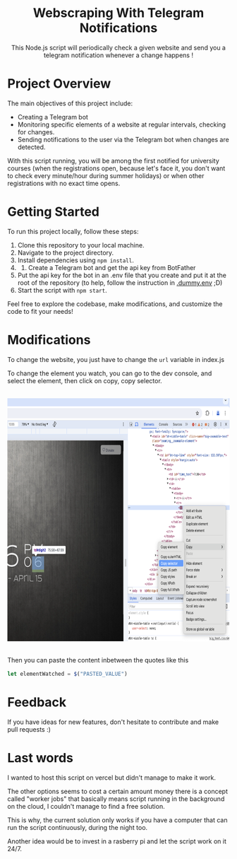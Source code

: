 <div align="center">
  
# Webscraping With Telegram Notifications

This Node.js script will periodically check a given website and send you a telegram notification whenever a change happens !

</div>


# Project Overview

The main objectives of this project include:
- Creating a Telegram bot
- Monitoring specific elements of a website at regular intervals, checking for changes.
- Sending notifications to the user via the Telegram bot when changes are detected.

With this script running, you will be among the first notified for university courses (when the registrations open, because let's face it, you don't want to check every minute/hour during summer holidays) or when other registrations with no exact time opens.

# Getting Started

To run this project locally, follow these steps:

1. Clone this repository to your local machine.
2. Navigate to the project directory.
3. Install dependencies using `npm install`.
4. 1. Create a Telegram bot and get the api key from BotFather 
5. Put the api key for the bot in an .env file that you create and put it at the root of the repository (to help, follow the instruction in <a href="https://github.com/Thosam1/webscraping_notifier/blob/main/.dummy.env" target="_blank">.dummy.env</a> ;D)
6. Start the  script with `npm start`.

Feel free to explore the codebase, make modifications, and customize the code to fit your needs!

# Modifications

To change the website, you just have to change the `url` variable in index.js

To change the element you watch, you can go to the dev console, and select the element, then click on copy, copy selector.

<br/>
<div align="center">

<img src="./public/copy_selector.png" alt="" width="750" height="550">

</div>
<br/>

Then you can paste the content inbetween the quotes like this 

```js
let elementWatched = $("PASTED_VALUE")
```

# Feedback

If you have ideas for new features, don't hesitate to contribute and make pull requests :)

# Last words

I wanted to host this script on vercel but didn't manage to make it work.

The other options seems to cost a certain amount money there is a concept called "worker jobs" that basically means script running in the background on the cloud, I couldn't manage to find a free solution.

This is why, the current solution only works if you have a computer that can run the script continuously, during the night too. 

Another idea would be to invest in a rasberry pi and let the script work on it 24/7.
